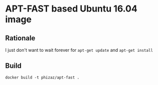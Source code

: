 # APT-FAST based Ubuntu 16.04 image

## Rationale

I just don't want to wait forever for `apt-get update` and `apt-get install`

## Build

```
docker build -t phizaz/apt-fast .
```
